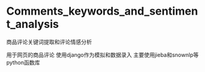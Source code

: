 # Comments_keywords_and_sentiment_analysis
商品评论关键词提取和评论情感分析

用于网页的商品评论
使用django作为模拟和数据录入
主要使用jieba和snownlp等python函数库
